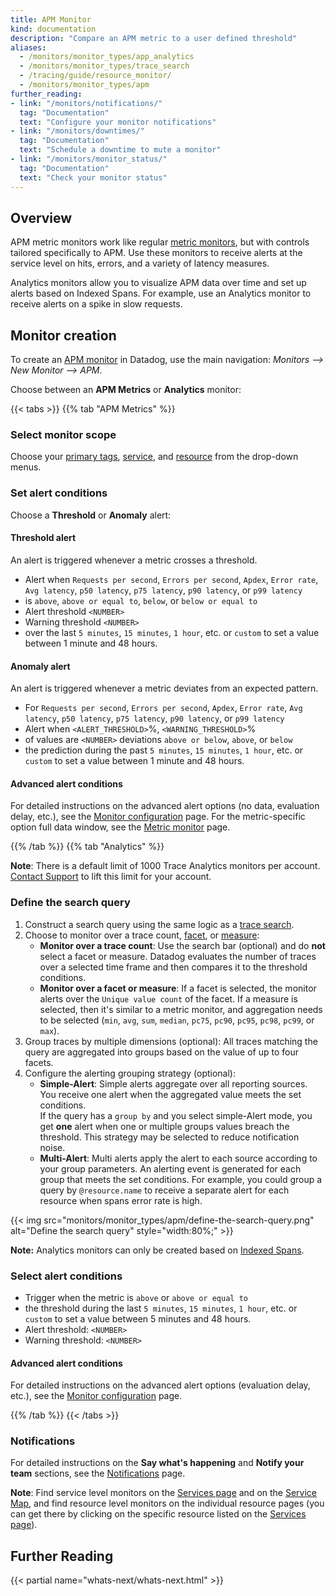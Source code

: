 ```yaml
---
title: APM Monitor
kind: documentation
description: "Compare an APM metric to a user defined threshold"
aliases:
  - /monitors/monitor_types/app_analytics
  - /monitors/monitor_types/trace_search
  - /tracing/guide/resource_monitor/
  - /monitors/monitor_types/apm
further_reading:
- link: "/monitors/notifications/"
  tag: "Documentation"
  text: "Configure your monitor notifications"
- link: "/monitors/downtimes/"
  tag: "Documentation"
  text: "Schedule a downtime to mute a monitor"
- link: "/monitors/monitor_status/"
  tag: "Documentation"
  text: "Check your monitor status"
---
```


## Overview

APM metric monitors work like regular [metric monitors][1], but with controls tailored specifically to APM. Use these monitors to receive alerts at the service level on hits, errors, and a variety of latency measures.

Analytics monitors allow you to visualize APM data over time and set up alerts based on Indexed Spans. For example, use an Analytics monitor to receive alerts on a spike in slow requests.

## Monitor creation

To create an [APM monitor][2] in Datadog, use the main navigation: *Monitors --> New Monitor --> APM*.

Choose between an **APM Metrics** or **Analytics** monitor:

{{< tabs >}}
{{% tab "APM Metrics" %}}

### Select monitor scope

Choose your [primary tags][1], [service][2], and [resource][3] from the drop-down menus.

### Set alert conditions

Choose a **Threshold** or **Anomaly** alert:

#### Threshold alert

An alert is triggered whenever a metric crosses a threshold.

* Alert when `Requests per second`, `Errors per second`, `Apdex`, `Error rate`, `Avg latency`, `p50 latency`,  `p75 latency`,  `p90 latency`, or  `p99 latency`
* is `above`, `above or equal to`, `below`, or `below or equal to`
* Alert threshold `<NUMBER>`
* Warning threshold `<NUMBER>`
* over the last `5 minutes`, `15 minutes`, `1 hour`, etc. or `custom` to set a value between 1 minute and 48 hours.

#### Anomaly alert

An alert is triggered whenever a metric deviates from an expected pattern.

* For `Requests per second`, `Errors per second`, `Apdex`, `Error rate`, `Avg latency`, `p50 latency`,  `p75 latency`,  `p90 latency`, or  `p99 latency`
* Alert when `<ALERT_THRESHOLD>`%, `<WARNING_THRESHOLD>`%
* of values are `<NUMBER>` deviations `above or below`, `above`, or `below`
* the prediction during the past `5 minutes`, `15 minutes`, `1 hour`, etc. or `custom` to set a value between 1 minute and 48 hours.

#### Advanced alert conditions

For detailed instructions on the advanced alert options (no data, evaluation delay, etc.), see the [Monitor configuration][4] page. For the metric-specific option full data window, see the [Metric monitor][5] page.

[1]: /tracing/guide/setting_primary_tags_to_scope/#environment
[2]: /tracing/visualization/service/
[3]: /tracing/visualization/resource/
[4]: /monitors/create/configuration/#advanced-alert-conditions
[5]: /monitors/create/types/metric/#data-window
{{% /tab %}}
{{% tab "Analytics" %}}

<div class="alert alert-info"><strong>Note</strong>: There is a default limit of 1000 Trace Analytics monitors per account. <a href="/help/">Contact Support</a> to lift this limit for your account.</div>

### Define the search query

1. Construct a search query using the same logic as a [trace search][1].
2. Choose to monitor over a trace count, [facet][2], or [measure][3]:
    * **Monitor over a trace count**: Use the search bar (optional) and do **not** select a facet or measure. Datadog evaluates the number of traces over a selected time frame and then compares it to the threshold conditions.
    * **Monitor over a facet or measure**: If a facet is selected, the monitor alerts over the `Unique value count` of the facet. If a measure is selected, then it's similar to a metric monitor, and aggregation needs to be selected (`min`, `avg`, `sum`, `median`, `pc75`, `pc90`, `pc95`, `pc98`, `pc99`, or `max`).
3. Group traces by multiple dimensions (optional):
    All traces matching the query are aggregated into groups based on the value of up to four facets.
4. Configure the alerting grouping strategy (optional):
    * **Simple-Alert**: Simple alerts aggregate over all reporting sources. You receive one alert when the aggregated value meets the set conditions.</br>
    If the query has a `group by` and you select simple-Alert mode, you get **one** alert when one or multiple groups values breach the threshold. This strategy may be selected to reduce notification noise.
    * **Multi-Alert**: Multi alerts apply the alert to each source according to your group parameters. An alerting event is generated for each group that meets the set conditions. For example, you could group a query by `@resource.name` to receive a separate alert for each resource when spans error rate is high.

{{< img src="monitors/monitor_types/apm/define-the-search-query.png" alt="Define the search query" style="width:80%;" >}}

**Note:** Analytics monitors can only be created based on [Indexed Spans][4].

### Select alert conditions

* Trigger when the metric is `above` or `above or equal to`
* the threshold during the last `5 minutes`, `15 minutes`, `1 hour`, etc. or `custom` to set a value between 5 minutes and 48 hours.
* Alert threshold: `<NUMBER>`
* Warning threshold: `<NUMBER>`

#### Advanced alert conditions

For detailed instructions on the advanced alert options (evaluation delay, etc.), see the [Monitor configuration][5] page.

[1]: /tracing/trace_search_and_analytics/query_syntax/#search-bar
[2]: /tracing/trace_search_and_analytics/query_syntax/#facet-search
[3]: /tracing/trace_search_and_analytics/query_syntax/#numerical-values
[4]: /tracing/visualization/#indexed-span
[5]: /monitors/create/configuration/#advanced-alert-conditions
{{% /tab %}}
{{< /tabs >}}

### Notifications

For detailed instructions on the **Say what's happening** and **Notify your team** sections, see the [Notifications][3] page.

**Note**: Find service level monitors on the [Services page][4] and on the [Service Map][5], and find resource level monitors on the individual resource pages (you can get there by clicking on the specific resource listed on the [Services page][4]).

## Further Reading

{{< partial name="whats-next/whats-next.html" >}}

[1]: /monitors/monitor_types/metric/
[2]: https://app.datadoghq.com/monitors#create/apm
[3]: /monitors/notifications/
[4]: https://app.datadoghq.com/apm/services
[5]: https://app.datadoghq.com/apm/map
